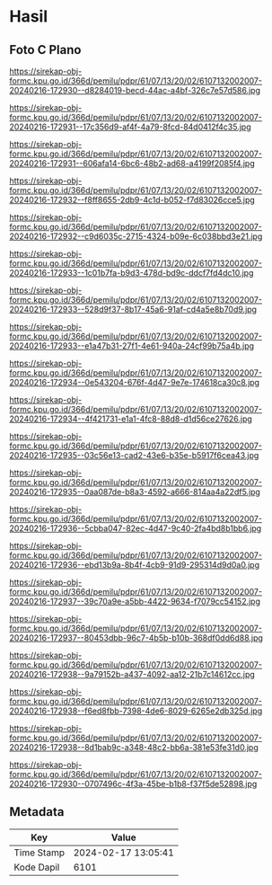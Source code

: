 # Hasil

## Foto C Plano

https://sirekap-obj-formc.kpu.go.id/366d/pemilu/pdpr/61/07/13/20/02/6107132002007-20240216-172930--d8284019-becd-44ac-a4bf-326c7e57d586.jpg

https://sirekap-obj-formc.kpu.go.id/366d/pemilu/pdpr/61/07/13/20/02/6107132002007-20240216-172931--17c356d9-af4f-4a79-8fcd-84d0412f4c35.jpg

https://sirekap-obj-formc.kpu.go.id/366d/pemilu/pdpr/61/07/13/20/02/6107132002007-20240216-172931--606afa14-6bc6-48b2-ad68-a4199f2085f4.jpg

https://sirekap-obj-formc.kpu.go.id/366d/pemilu/pdpr/61/07/13/20/02/6107132002007-20240216-172932--f8ff8655-2db9-4c1d-b052-f7d83026cce5.jpg

https://sirekap-obj-formc.kpu.go.id/366d/pemilu/pdpr/61/07/13/20/02/6107132002007-20240216-172932--c9d6035c-2715-4324-b09e-6c038bbd3e21.jpg

https://sirekap-obj-formc.kpu.go.id/366d/pemilu/pdpr/61/07/13/20/02/6107132002007-20240216-172933--1c01b7fa-b9d3-478d-bd9c-ddcf7fd4dc10.jpg

https://sirekap-obj-formc.kpu.go.id/366d/pemilu/pdpr/61/07/13/20/02/6107132002007-20240216-172933--528d9f37-8b17-45a6-91af-cd4a5e8b70d9.jpg

https://sirekap-obj-formc.kpu.go.id/366d/pemilu/pdpr/61/07/13/20/02/6107132002007-20240216-172933--e1a47b31-27f1-4e61-940a-24cf99b75a4b.jpg

https://sirekap-obj-formc.kpu.go.id/366d/pemilu/pdpr/61/07/13/20/02/6107132002007-20240216-172934--0e543204-676f-4d47-9e7e-174618ca30c8.jpg

https://sirekap-obj-formc.kpu.go.id/366d/pemilu/pdpr/61/07/13/20/02/6107132002007-20240216-172934--4f421731-e1a1-4fc8-88d8-d1d56ce27626.jpg

https://sirekap-obj-formc.kpu.go.id/366d/pemilu/pdpr/61/07/13/20/02/6107132002007-20240216-172935--03c56e13-cad2-43e6-b35e-b5917f6cea43.jpg

https://sirekap-obj-formc.kpu.go.id/366d/pemilu/pdpr/61/07/13/20/02/6107132002007-20240216-172935--0aa087de-b8a3-4592-a666-814aa4a22df5.jpg

https://sirekap-obj-formc.kpu.go.id/366d/pemilu/pdpr/61/07/13/20/02/6107132002007-20240216-172936--5cbba047-82ec-4d47-9c40-2fa4bd8b1bb6.jpg

https://sirekap-obj-formc.kpu.go.id/366d/pemilu/pdpr/61/07/13/20/02/6107132002007-20240216-172936--ebd13b9a-8b4f-4cb9-91d9-295314d9d0a0.jpg

https://sirekap-obj-formc.kpu.go.id/366d/pemilu/pdpr/61/07/13/20/02/6107132002007-20240216-172937--39c70a9e-a5bb-4422-9634-f7079cc54152.jpg

https://sirekap-obj-formc.kpu.go.id/366d/pemilu/pdpr/61/07/13/20/02/6107132002007-20240216-172937--80453dbb-96c7-4b5b-b10b-368df0dd6d88.jpg

https://sirekap-obj-formc.kpu.go.id/366d/pemilu/pdpr/61/07/13/20/02/6107132002007-20240216-172938--9a79152b-a437-4092-aa12-21b7c14612cc.jpg

https://sirekap-obj-formc.kpu.go.id/366d/pemilu/pdpr/61/07/13/20/02/6107132002007-20240216-172938--f6ed8fbb-7398-4de6-8029-6265e2db325d.jpg

https://sirekap-obj-formc.kpu.go.id/366d/pemilu/pdpr/61/07/13/20/02/6107132002007-20240216-172938--8d1bab9c-a348-48c2-bb6a-381e53fe31d0.jpg

https://sirekap-obj-formc.kpu.go.id/366d/pemilu/pdpr/61/07/13/20/02/6107132002007-20240216-172930--0707496c-4f3a-45be-b1b8-f37f5de52898.jpg


## Metadata

| Key        | Value               |
| ---------- | ------------------- |
| Time Stamp | 2024-02-17 13:05:41 |
| Kode Dapil | 6101                |




